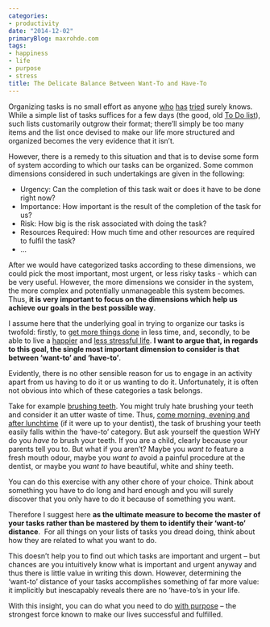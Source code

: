 ```yaml
---
categories:
- productivity
date: "2014-12-02"
primaryBlog: maxrohde.com
tags:
- happiness
- life
- purpose
- stress
title: The Delicate Balance Between Want-To and Have-To
---
```


Organizing tasks is no small effort as anyone [who](https://dynamicit.wordpress.com/2010/06/18/gtd-with-outlook-2010-and-onenote-2010-processing-and-organizing-your-onenote-inbox/) [has](https://homoavionus.wordpress.com/2013/09/27/ios-7-reminders-app-an-un-usable-way-of-organizing-your-tasks/) [tried](https://honcompany.wordpress.com/2014/03/05/4-simple-ways-to-organize-your-tasks/) surely knows. While a simple list of tasks suffices for a few days (the good, old [To Do list](http://qz.com/225576/the-company-that-wants-your-to-do-list-to-be-fun/)), such lists customarily outgrow their format; there’ll simply be too many items and the list once devised to make our life more structured and organized becomes the very evidence that it isn’t.

However, there is a remedy to this situation and that is to devise some form of system according to which our tasks can be organized. Some common dimensions considered in such undertakings are given in the following:

- Urgency: Can the completion of this task wait or does it have to be done right now?
- Importance: How important is the result of the completion of the task for us?
- Risk: How big is the risk associated with doing the task?
- Resources Required: How much time and other resources are required to fulfil the task?
- …

After we would have categorized tasks according to these dimensions, we could pick the most important, most urgent, or less risky tasks - which can be very useful. However, the more dimensions we consider in the system, the more complex and potentially unmanageable this system becomes. Thus, **it is very important to focus on the dimensions which help us achieve our goals in the best possible way**.

I assume here that the underlying goal in trying to organize our tasks is twofold: firstly, to [get more things done](http://davidhcma.wordpress.com/2014/02/10/how-i-get-things-done-in-outlook/) in less time, and, secondly, to be able to live a [happier](https://createbalanceandfindinghappiness.wordpress.com/2014/08/25/8-steps-for-a-happier-life/) and [less stressful life](http://blog.opentapestry.com/2012/10/17/reduce-stress/). **I want to argue that, in regards to this goal, the single most important dimension to consider is that between ‘want-to’ and ‘have-to’**.

Evidently, there is no other sensible reason for us to engage in an activity apart from us having to do it or us wanting to do it. Unfortunately, it is often not obvious into which of these categories a task belongs.

Take for example [brushing teeth](http://elwooddental.com.au/tips-for-dental-care/tips-for-brushing-your-teeth-gums/). You might truly hate brushing your teeth and consider it an utter waste of time. Thus, [come morning, evening and after lunchtime](https://keystoneind.wordpress.com/2013/02/21/toothbrushing-are-you-doing-it-right/) (if it were up to your dentist), the task of brushing your teeth easily falls within the ‘have-to’ category. But ask yourself the question WHY do you _have to_ brush your teeth. If you are a child, clearly because your parents tell you to. But what if you aren’t? Maybe you _want to_ feature a fresh mouth odour, maybe you _want to_ avoid a painful procedure at the dentist, or maybe you _want to_ have beautiful, white and shiny teeth.

You can do this exercise with any other chore of your choice. Think about something you have to do long and hard enough and you will surely discover that you only have to do it because of something you want.

Therefore I suggest here **as the ultimate measure to become the master of your tasks rather than be mastered by them to identify their ‘want-to’ distance**.  For all things on your lists of tasks you dread doing, think about how they are related to what you want to do.

This doesn’t help you to find out which tasks are important and urgent – but chances are you intuitively know what is important and urgent anyway and thus there is little value in writing this down. However, determining the ‘want-to’ distance of your tasks accomplishes something of far more value: it implicitly but inescapably reveals there are no ‘have-to’s in your life.

With this insight, you can do what you need to do [with purpose](http://jdmoyer.com/2014/05/21/why-is-it-important-to-define-your-life-purpose/) – the strongest force known to make our lives successful and fulfilled.